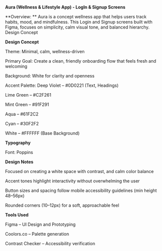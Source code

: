 **Aura (Wellness & Lifestyle App) - LogIn & Signup Screens**

**Overview: **
Aura is a concept wellness app that helps users track habits, mood, and mindfulness. This Login and Signup screens built with Figma, focuses on simplicity, calm visual tone, and balanced hierarchy.
Design Concept

**Design Concept**

Theme: Minimal, calm, wellness-driven

Primary Goal: Create a clean, friendly onboarding flow that feels fresh and welcoming

Background: White for clarity and openness

Accent Palette:
Deep Violet – #0D0221 (Text, Headings)

Lime Green – #C2F261 

Mint Green – #91F291 

Aqua – #61F2C2 

Cyan – #30F2F2 

White – #FFFFFF (Base Background)

**Typography**

Font: Poppins

**Design Notes**

Focused on creating a white space with contrast, and calm color balance

Accent tones highlight interactivity without overwhelming the user

Button sizes and spacing follow mobile accessibility guidelines (min height 48–56px)

Rounded corners (10–12px) for a soft, approachable feel

**Tools Used**

Figma – UI Design and Prototyping

Coolors.co – Palette generation

Contrast Checker – Accessibility verification
